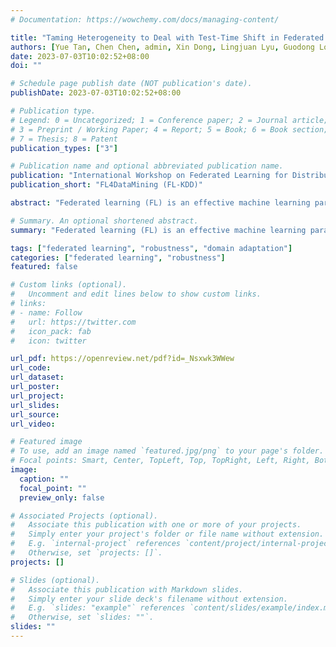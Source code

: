 ```yaml
---
# Documentation: https://wowchemy.com/docs/managing-content/

title: "Taming Heterogeneity to Deal with Test-Time Shift in Federated Learning"
authors: [Yue Tan, Chen Chen, admin, Xin Dong, Lingjuan Lyu, Guodong Long]
date: 2023-07-03T10:02:52+08:00
doi: ""

# Schedule page publish date (NOT publication's date).
publishDate: 2023-07-03T10:02:52+08:00

# Publication type.
# Legend: 0 = Uncategorized; 1 = Conference paper; 2 = Journal article;
# 3 = Preprint / Working Paper; 4 = Report; 5 = Book; 6 = Book section;
# 7 = Thesis; 8 = Patent
publication_types: ["3"]

# Publication name and optional abbreviated publication name.
publication: "International Workshop on Federated Learning for Distributed Data Mining (FL4DataMining-KDD'23)"
publication_short: "FL4DataMining (FL-KDD)"

abstract: "Federated learning (FL) is an effective machine learning paradigm where multiple clients can train models based on heterogeneous data in a decentralized manner without accessing their private data. However, existing FL systems undergo performance deterioration due to feature-level test-time shifts, which are well investigated in centralized settings but rarely studied in FL. The common non-IID issue in FL usually refers to inter-client heterogeneity during training phase, while the test-time shift refers to the intra-client heterogeneity during test phase. To explore the possibility of using inter-client heterogeneity in handling intra-client heterogeneity, we firstly propose a contrastive learning-based FL framework, namely FedICON, to capture invariant knowledge among heterogeneous clients and consistently tune the model to adapt to test data. Extensive experiments validate the effectiveness of the proposed FedICON in taming heterogeneity to handle test-time shift problems."

# Summary. An optional shortened abstract.
summary: "Federated learning (FL) is an effective machine learning paradigm where multiple clients can train models based on heterogeneous data in a decentralized manner without accessing their private data. However, existing FL systems undergo performance deterioration due to feature-level test-time shifts, which are well investigated in centralized settings but rarely studied in FL. The common non-IID issue in FL usually refers to inter-client heterogeneity during training phase, while the test-time shift refers to the intra-client heterogeneity during test phase. To explore the possibility of using inter-client heterogeneity in handling intra-client heterogeneity, we firstly propose a contrastive learning-based FL framework, namely FedICON, to capture invariant knowledge among heterogeneous clients and consistently tune the model to adapt to test data. Extensive experiments validate the effectiveness of the proposed FedICON in taming heterogeneity to handle test-time shift problems."

tags: ["federated learning", "robustness", "domain adaptation"]
categories: ["federated learning", "robustness"]
featured: false

# Custom links (optional).
#   Uncomment and edit lines below to show custom links.
# links:
# - name: Follow
#   url: https://twitter.com
#   icon_pack: fab
#   icon: twitter

url_pdf: https://openreview.net/pdf?id=_Nsxwk3WWew
url_code:
url_dataset:
url_poster:
url_project:
url_slides:
url_source:
url_video:

# Featured image
# To use, add an image named `featured.jpg/png` to your page's folder. 
# Focal points: Smart, Center, TopLeft, Top, TopRight, Left, Right, BottomLeft, Bottom, BottomRight.
image:
  caption: ""
  focal_point: ""
  preview_only: false

# Associated Projects (optional).
#   Associate this publication with one or more of your projects.
#   Simply enter your project's folder or file name without extension.
#   E.g. `internal-project` references `content/project/internal-project/index.md`.
#   Otherwise, set `projects: []`.
projects: []

# Slides (optional).
#   Associate this publication with Markdown slides.
#   Simply enter your slide deck's filename without extension.
#   E.g. `slides: "example"` references `content/slides/example/index.md`.
#   Otherwise, set `slides: ""`.
slides: ""
---
```

